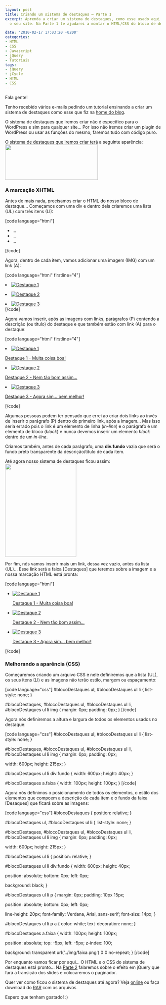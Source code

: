 ```yaml
---
layout: post
title: Criando um sistema de destaques – Parte 1
excerpt: Aprenda a criar um sistema de destaques, como esse usado aqui no blog, para
  o seu site. Na Parte 1 te ajudarei a montar o HTML/CSS do bloco de destaques.

date: '2010-02-17 17:03:20 -0200'
categories:
- HTML
- CSS
- Javascript
- jQuery
- Tutoriais
tags:
- jQuery
- jCycle
- HTML
- CSS
---
```

<p>Fala gente!</p>
<p>Tenho recebido vários e-mails pedindo um tutorial ensinando a criar um sistema de destaques como esse que fiz na <a href="/" title="Thiago Belem / Blog">home do blog</a>.</p>
<p>O sistema de destaques que iremos criar não é específico para o WordPress e sim para qualquer site... Por isso não iremos criar um plugin de WordPress ou usar as funções do mesmo, faremos tudo com código puro.</p>
<p>O sistema de destaques que iremos criar terá a seguinte aparência:
<a href="/arquivos/2010/02/destaque.jpg"><img src="http://blog.thiagobelem.net/arquivos/2010/02/destaque-300x114.jpg" alt="" title="Sistema de Destaques" width="300" height="114" class="aligncenter size-medium wp-image-709" /></a></p>
<h3>A marcação XHTML</h3>
<p>Antes de mais nada, precisamos criar o HTML do nosso bloco de destaque... Começamos com uma div e dentro dela criaremos uma lista (UL) com três itens (LI):</p>

[code language="html"]
<!-- destaques -->
<div id="blocoDestaques">
	<ul>
		<li>...</li>
		<li>...</li>
		<li>...</li>
	</ul>
</div>
<!-- /destaques -->
[/code]

<p>Agora, dentro de cada item, vamos adicionar uma imagem (IMG) com um link (A):</p>

[code language="html" firstline="4"]
		<li>
			<a href="#" title="Destaque 1">
				<img src="img/destaque1.jpg" alt="Destaque 1" />
			</a>
		</li></p>
<p>		<li>
			<a href="#" title="Destaque 2">
				<img src="img/destaque2.jpg" alt="Destaque 2" />
			</a>
		</li></p>
<p>		<li>
			<a href="#" title="Destaque 3">
				<img src="img/destaque3.jpg" alt="Destaque 3" />
			</a>
		</li>
[/code]

<p>Agora vamos inserir, após as imagens com links, parágrafos (P) contendo a descrição (ou titulo) do destaque e que também estão com link (A) para o destaque:</p>

[code language="html" firstline="4"]
		<li>
			<a href="#" title="Destaque 1">
				<img src="img/destaque1.jpg" alt="Destaque 1" />
			</a>
			<div class="fundo"><!--  --></div>
			<p><a href="#" title="Destaque 1">Destaque 1 - Muita coisa boa!</a></p>
		</li></p>
<p>		<li>
			<a href="#" title="Destaque 2">
				<img src="img/destaque2.jpg" alt="Destaque 2" />
			</a>
			<div class="fundo"><!--  --></div>
			<p><a href="#" title="Destaque 2">Destaque 2 - Nem tão bom assim...</a></p>
		</li></p>
<p>		<li>
			<a href="#" title="Destaque 3">
				<img src="img/destaque3.jpg" alt="Destaque 3" />
			</a>
			<div class="fundo"><!--  --></div>
			<p><a href="#" title="Destaque 3">Destaque 3 - Agora sim... bem melhor!</a></p>
		</li>
[/code]

<p>Algumas pessoas podem ter pensado que errei ao criar dois links ao invés de inserir o parágrafo (P) dentro do primeiro link, após a imagem... Mas isso seria errado pois o link é um elemento de linha (<em>in-line</em>) e o parágrafo é um elemento de bloco (<em>block</em>) e nunca devemos inserir um elemento <em>block</em> dentro de um <em>in-line</em>.</p>
<p>Criamos também, antes de cada parágrafo, uma <strong>div.fundo</strong> vazia que será o fundo preto transparente da descrição/titulo de cada item.</p>
<p>Até agora nosso sistema de destaques ficou assim:
<a href="/arquivos/2010/02/destaque1.jpg"><img src="http://blog.thiagobelem.net/arquivos/2010/02/destaque1-230x300.jpg" alt="" title="Sistema de Destaques - 1ª Prévia" width="230" height="300" class="aligncenter size-medium wp-image-710" /></a></p>
<p>Por fim, nós vamos inserir mais um link, dessa vez vazio, antes da lista (UL)... Esse link será a faixa [Destaques] que teremos sobre a imagem e a nossa marcação HTML está pronta:</p>

[code language="html"]
<!-- destaques -->
<div id="blocoDestaques"></p>
<p>	<a class="faixa" href="#" title=""><!-- --></a></p>
<p>	<ul>
		<li>
			<a href="#" title="Destaque 1">
				<img src="img/destaque1.jpg" alt="Destaque 1" />
			</a>
			<div class="fundo"><!--  --></div>
			<p><a href="#" title="Destaque 1">Destaque 1 - Muita coisa boa!</a></p>
		</li></p>
<p>		<li>
			<a href="#" title="Destaque 2">
				<img src="img/destaque2.jpg" alt="Destaque 2" />
			</a>
			<div class="fundo"><!--  --></div>
			<p><a href="#" title="Destaque 2">Destaque 2 - Nem tão bom assim...</a></p>
		</li></p>
<p>		<li>
			<a href="#" title="Destaque 3">
				<img src="img/destaque3.jpg" alt="Destaque 3" />
			</a>
			<div class="fundo"><!--  --></div>
			<p><a href="#" title="Destaque 3">Destaque 3 - Agora sim... bem melhor!</a></p>
		</li>
	</ul>
</div>
<!-- /destaques -->
[/code]

<h3>Melhorando a aparência (CSS)</h3>
<p>Começaremos criando um arquivo CSS e nele definiremos que a lista (UL), os seus itens (LI) e as imagens não terão estilo, margem ou espaçamento:</p>

[code language="css"]
#blocoDestaques ul,
#blocoDestaques ul li {
	list-style: none;
}</p>
<p>#blocoDestaques,
#blocoDestaques ul,
#blocoDestaques ul li,
#blocoDestaques ul li img {
	margin: 0px;
	padding: 0px;
}
[/code]

<p>Agora nós definiremos a altura e largura de todos os elementos usados no destaque:</p>

[code language="css"]
#blocoDestaques ul,
#blocoDestaques ul li {
	list-style: none;
}</p>
<p>#blocoDestaques,
#blocoDestaques ul,
#blocoDestaques ul li,
#blocoDestaques ul li img {
	margin: 0px;
	padding: 0px;</p>
<p>	width: 600px;
	height: 215px;
}</p>
<p>#blocoDestaques ul li div.fundo {
	width: 600px;
	height: 40px;
}</p>
<p>#blocoDestaques a.faixa {
	width: 100px;
	height: 100px;
}
[/code]

<p>Agora nós definimos o posicionamento de todos os elementos, o estilo dos elementos que compoem a descrição de cada item e o fundo da faixa [Desaques] que ficará sobre as imagens:</p>

[code language="css"]
#blocoDestaques {
	position: relative;
}</p>
<p>#blocoDestaques ul,
#blocoDestaques ul li {
	list-style: none;
}</p>
<p>#blocoDestaques,
#blocoDestaques ul,
#blocoDestaques ul li,
#blocoDestaques ul li img {
	margin: 0px;
	padding: 0px;</p>
<p>	width: 600px;
	height: 215px;
}</p>
<p>#blocoDestaques ul li {
	position: relative;
}</p>
<p>#blocoDestaques ul li div.fundo {
	width: 600px;
	height: 40px;</p>
<p>	position: absolute;
	bottom: 0px;
	left: 0px;</p>
<p>	background: black;
}</p>
<p>#blocoDestaques ul li p {
	margin: 0px;
	padding: 10px 15px;</p>
<p>	position: absolute;
	bottom: 0px;
	left: 0px;</p>
<p>	line-height: 20px;
	font-family: Verdana, Arial, sans-serif;
	font-size: 14px;
}</p>
<p>#blocoDestaques ul li p a {
	color: white;
	text-decoration: none;
}</p>
<p>#blocoDestaques a.faixa {
	width: 100px;
	height: 100px;</p>
<p>	position: absolute;
	top: -5px;
	left: -5px;
	z-index: 100;</p>
<p>	background: transparent url('../img/faixa.png') 0 0 no-repeat;
}
[/code]

<p>Por enquanto vamos ficar por aqui... O HTML e o CSS do sistema de destaques está pronto... Na <a href="/criando-um-sistema-de-destaques-parte-2" title="Criando um sistema de destaques - Parte 2">Parte 2</a> falaremos sobre o efeito em jQuery que fará a transição dos slides e colocaremos o paginador.</p>
<p>Quer ver como ficou o sistema de destaques até agora? Veja <a href="/exemplos/destaque/parte1/" title="Sistema de Destaques - Parte 1" target="_blank">online</a> ou faça download do <a href="/exemplos/destaque/parte1.rar" title="Sistema de Destaques - Parte 1" target="_blank">RAR</a> com os arquivos.</p>
<p>Espero que tenham gostado! :)</p>
